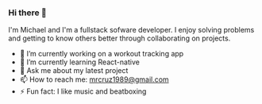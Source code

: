 ### Hi there 👋

I'm Michael and I'm a fullstack sofware developer. I enjoy solving problems and getting to know others better through collaborating on projects.

- 🔭 I’m currently working on a workout tracking app
- 🌱 I’m currently learning React-native
- 💬 Ask me about my latest project
- 📫 How to reach me: mrcruz1989@gmail.com
- ⚡ Fun fact: I like music and beatboxing
